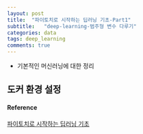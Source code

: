 ```yaml
---
layout: post
title:  "파이토치로 시작하는 딥러닝 기초-Part1"
subtitle:   "deep-learning-범주형 변수 다루기"
categories: data
tags: deep_learning
comments: true
---
```


- 기본적인 머신러닝에 대한 정리    

## 도커 환경 설정  



#### Reference
[파이토치로 시작하는 딥러닝 기초](https://www.edwith.org/boostcourse-dl-pytorch/lecture/42994/)  

